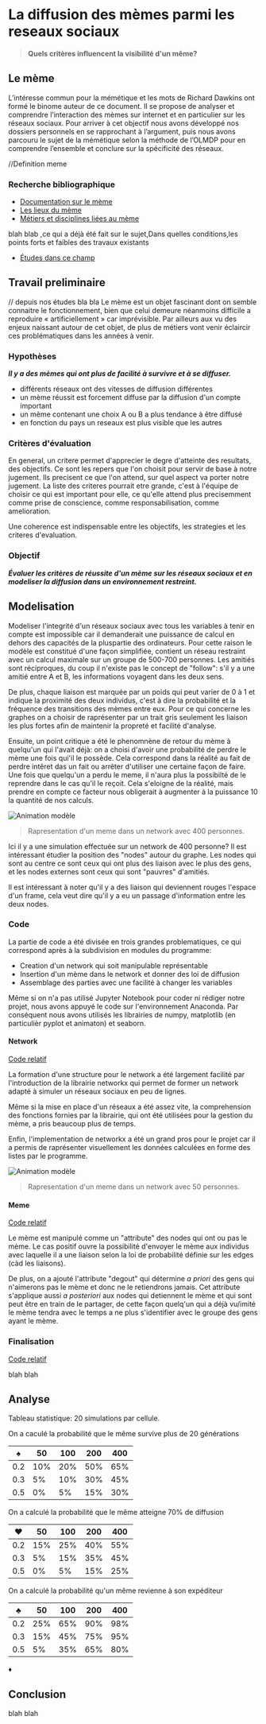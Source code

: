 # La diffusion des mèmes parmi les reseaux sociaux

> **Quels critères influencent la visibilité d'un même?**

## Le mème

L’intéresse commun pour la mémétique et les mots de Richard Dawkins ont
formé le binome auteur de ce document. Il se propose de analyser et
comprendre l’interaction des mèmes sur internet et en particulier sur
les réseaux sociaux. Pour arriver à cet objectif nous avons développé
nos dossiers personnels en se rapprochant à l’argument, puis nous avons
parcouru le sujet de la mémétique selon la méthode de l’OLMDP pour en
comprendre l’ensemble et conclure sur la spécificité des réseaux.

//Definition meme

### Recherche bibliographique

* [Documentation sur le mème](doc.md)
* [Les lieux du mème](lieux.md)
* [Métiers et disciplines liées au mème](metiers.md)

blah blab ,ce qui a déjà été fait sur le sujet,Dans quelles conditions,les points forts et faibles des travaux existants

* [Études dans ce champ](dejafait.md)

## Travail preliminaire

// depuis nos études bla bla
Le mème est un objet fascinant dont on semble connaitre le
fonctionnement, bien que celui demeure néanmoins difficile a reproduire
« artificiellement » car imprévisible. Par ailleurs aux vu des enjeux
naissant autour de cet objet, de plus de métiers vont venir éclaircir
ces problématiques dans les années à venir.

### Hypothèses

***Il y a des mèmes qui ont plus de facilité à survivre et à se diffuser.***

* différents réseaux ont des vitesses de diffusion différentes
* un mème réussit est forcement diffuse par la diffusion d'un compte important
* un mème contenant une choix A ou B a plus tendance à être diffusé
* en fonction du pays un reseaux est plus visible que les autres

### Critères d'évaluation

En general, un critere permet d'apprecier le degre d'atteinte des resultats, des objectifs.
Ce sont les repers que l'on choisit pour servir de base à notre jugement. Ils precisent ce que l'on attend, sur quel aspect va porter notre jugement.
La liste des criteres pourrait etre grande, c'est à l'équipe de choisir ce qui est important pour elle, ce qu'elle attend plus precisemment comme prise de conscience, comme responsabilisation, comme amelioration.

Une coherence est indispensable entre les objectifs, les strategies et les criteres d'evaluation.

### Objectif

***Évaluer les critères de réussite d'un mème sur les réseaux sociaux et en modeliser la diffusion dans un environnement restreint.***

## Modelisation

Modeliser l'integrité d'un réseaux sociaux avec tous les variables à tenir en compte est impossible car il demanderait une puissance de calcul en dehors des capacités de la pluspartie des ordinateurs.
Pour cette raison le modèle est constitué d'une façon simplifiée, contient un réseau restraint avec un calcul maximale sur un groupe de 500-700 personnes. Les amitiés sont réciproques, du coup il n'existe pas le concept de "follow": s'il y a une amitié entre A et B, les informations voyagent dans les deux sens.

De plus, chaque liaison est marquée par un poids qui peut varier de 0 à 1 et indique la proximité des deux individus, c'est à dire la probabilité et la fréquence des transitions des mèmes entre eux. Pour ce qui concerne les graphes on a choisir de raprésenter par un trait gris seulement les liaison les plus fortes afin de maintenir la propreté et facilité d'analyse.

Ensuite, un point critique a été le phenomnène de retour du mème à quelqu'un qui l'avait déjà: on a choisi d'avoir une probabilité de perdre le mème une fois qui'il le possède. Cela correspond dans la réalité au fait de perdre intêret das un fait ou arrêter d'utiliser une certaine façon de faire. Une fois que quelqu'un a perdu le meme, il n'aura plus la possibilté de le reprendre dans le cas qu'il le reçoit. Cela s'eloigne de la réalité, mais prendre en compte ce facteur nous obligerait à augmenter à la puissance 10 la quantité de nos calculs.

![Animation modèle](assets/gifs/400_05.gif)
> Rapresentation d'un meme dans un network avec 400 personnes.

Ici il y a une simulation effectuée sur un network de 400 personne? Il est intéressant étudier la position des "nodes" autour du graphe.
Les nodes qui sont au centre ce sont ceux qui ont plus des liaison avec le plus des gens, et les nodes externes sont ceux qui sont "pauvres" d'amitiés.

Il est intéressant à noter qu'il y a des liaison qui deviennent rouges l'espace d'un frame, cela veut dire qu'il y a eu un passage d'information entre les deux nodes.

### Code

La partie de code a été divisée en trois grandes problematiques, ce qui correspond après à la subdivision en modules du programme:

* Creation d'un network qui soit manipulable représentable
* Insertion d'un mème dans le network et donner des loi de diffusion
* Assemblage des parties avec une facilité à changer les variables

Même si on n'a pas utilisé Jupyter Notebook pour coder ni rédiger notre projet, nous avons appuyé le code sur l'environnement Anaconda.
Par conséquent nous avons utilisés les librairies de numpy, matplotlib (en particulièr pyplot et animaton) et seaborn.

#### Network

[Code relatif](code/network.md)

La formation d'une structure pour le network a été largement facilité par l'introduction de la librairie networkx qui permet de former un network adapté à simuler un réseaux sociaux en peu de lignes.

Même si la mise en place d'un réseaux a été assez vite, la comprehension des fonctions fornies par la librairie, qui ont été utilisées pour la gestion du mème, a pris beaucoup plus de temps.

Enfin, l'implementation de networkx a été un grand pros pour le projet car il a permis de raprésenter visuellement les données calculées en forme des listes par le programme.

![Animation modèle](assets/gifs/50_02.gif)
> Rapresentation d'un meme dans un network avec 50 personnes.

#### Meme

[Code relatif](code/ges_meme.md)

Le mème est manipulé comme un "attribute" des nodes qui ont ou pas le mème. Le cas positif ouvre la possibilité d'envoyer le mème aux individus avec laquelle il a une liaison selon la loi de probabilité définie sur les edges (càd les liaisons).

De plus, on a ajouté l'attribute "degout" qui détermine *a priori* des gens qui n'aimerons pas le mème et donc ne le retiendrons jamais.
Cet attribute s'applique aussi *a posteriori* aux nodes qui detiennent le mème et qui sont peut être en train de le partager, de cette façon quelq'un qui a déjà vu/imité le mème tendra avec le temps a ne plus s'identifier avec le groupe des gens ayant le mème.

### Finalisation

[Code relatif](code/manager.md)

blah blah

## Analyse



Tableau statistique:
20 simulations par cellule.


On a caculé la probabilité que le même survive plus de 20 générations

:spades:| 50 | 100 | 200 | 400
--------| ---| ----| ----| ---
0.2 | 10% | 20% | 50% | 65%
0.3 | 5% | 10% | 30% | 45%
0.5 | 0% | 5% | 15% | 30%

On a calculé la probabilité que le même atteigne 70% de diffusion

:hearts:| 50 | 100 | 200 | 400
--------| ---| ----| ----| ---
0.2 | 15% | 25% | 40% | 55%
0.3 | 5% | 15% | 35% | 45%
0.5 | 0% | 5% | 15% | 25%

On a calculé la probabilité qu'un même revienne à son expéditeur

:clubs:| 50 | 100 | 200 | 400
-------| ---| ----| ----| ---
0.2 | 25% | 65% | 90% | 98%
0.3 | 15% | 45% | 75% | 95%
0.5 | 5% | 35% | 65% | 80%

:diamonds:




## Conclusion

blah blah
